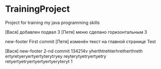 # TrainingProject
Project for training my java programming skills


[Вася] добавлен подвал 3
[Петя] меню сделано горизонтальным 3

new-footer First commit
[Петя] изменён текст на главной странице
Test

[Вася] new-footer 2-nd commit
134214v
yherthtrehterhretherthreth
ertyretyeryertyertyterytryey
reyterytyetryertyetry
retyertyetryertyertyertyeryteryt
1